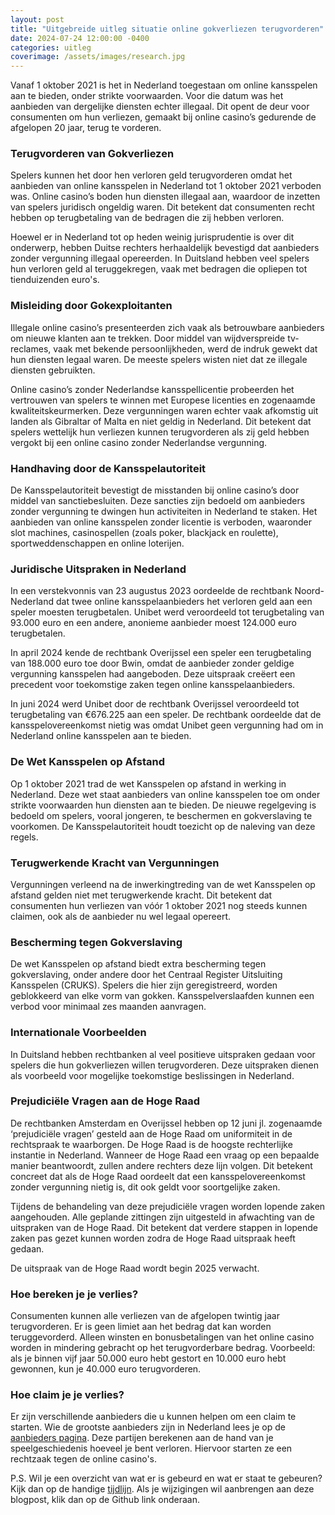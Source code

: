 ```yaml
---
layout: post
title: "Uitgebreide uitleg situatie online gokverliezen terugvorderen"
date: 2024-07-24 12:00:00 -0400
categories: uitleg
coverimage: /assets/images/research.jpg
---
```


Vanaf 1 oktober 2021 is het in Nederland toegestaan om online kansspelen aan te bieden, onder strikte voorwaarden. Voor die datum was het aanbieden van dergelijke diensten echter illegaal. Dit opent de deur voor consumenten om hun verliezen, gemaakt bij online casino’s gedurende de afgelopen 20 jaar, terug te vorderen.

### Terugvorderen van Gokverliezen

Spelers kunnen het door hen verloren geld terugvorderen omdat het aanbieden van online kansspelen in Nederland tot 1 oktober 2021 verboden was. Online casino’s boden hun diensten illegaal aan, waardoor de inzetten van spelers juridisch ongeldig waren. Dit betekent dat consumenten recht hebben op terugbetaling van de bedragen die zij hebben verloren.

Hoewel er in Nederland tot op heden weinig jurisprudentie is over dit onderwerp, hebben Duitse rechters herhaaldelijk bevestigd dat aanbieders zonder vergunning illegaal opereerden. In Duitsland hebben veel spelers hun verloren geld al teruggekregen, vaak met bedragen die opliepen tot tienduizenden euro's.

### Misleiding door Gokexploitanten

Illegale online casino’s presenteerden zich vaak als betrouwbare aanbieders om nieuwe klanten aan te trekken. Door middel van wijdverspreide tv-reclames, vaak met bekende persoonlijkheden, werd de indruk gewekt dat hun diensten legaal waren. De meeste spelers wisten niet dat ze illegale diensten gebruikten.

Online casino’s zonder Nederlandse kansspellicentie probeerden het vertrouwen van spelers te winnen met Europese licenties en zogenaamde kwaliteitskeurmerken. Deze vergunningen waren echter vaak afkomstig uit landen als Gibraltar of Malta en niet geldig in Nederland. Dit betekent dat spelers wettelijk hun verliezen kunnen terugvorderen als zij geld hebben vergokt bij een online casino zonder Nederlandse vergunning.

### Handhaving door de Kansspelautoriteit

De Kansspelautoriteit bevestigt de misstanden bij online casino’s door middel van sanctiebesluiten. Deze sancties zijn bedoeld om aanbieders zonder vergunning te dwingen hun activiteiten in Nederland te staken. Het aanbieden van online kansspelen zonder licentie is verboden, waaronder slot machines, casinospellen (zoals poker, blackjack en roulette), sportweddenschappen en online loterijen.

### Juridische Uitspraken in Nederland

In een verstekvonnis van 23 augustus 2023 oordeelde de rechtbank Noord-Nederland dat twee online kansspelaanbieders het verloren geld aan een speler moesten terugbetalen. Unibet werd veroordeeld tot terugbetaling van 93.000 euro en een andere, anonieme aanbieder moest 124.000 euro terugbetalen.

In april 2024 kende de rechtbank Overijssel een speler een terugbetaling van 188.000 euro toe door Bwin, omdat de aanbieder zonder geldige vergunning kansspelen had aangeboden. Deze uitspraak creëert een precedent voor toekomstige zaken tegen online kansspelaanbieders.

In juni 2024 werd Unibet door de rechtbank Overijssel veroordeeld tot terugbetaling van €676.225 aan een speler. De rechtbank oordeelde dat de kansspelovereenkomst nietig was omdat Unibet geen vergunning had om in Nederland online kansspelen aan te bieden.

### De Wet Kansspelen op Afstand

Op 1 oktober 2021 trad de wet Kansspelen op afstand in werking in Nederland. Deze wet staat aanbieders van online kansspelen toe om onder strikte voorwaarden hun diensten aan te bieden. De nieuwe regelgeving is bedoeld om spelers, vooral jongeren, te beschermen en gokverslaving te voorkomen. De Kansspelautoriteit houdt toezicht op de naleving van deze regels.

### Terugwerkende Kracht van Vergunningen

Vergunningen verleend na de inwerkingtreding van de wet Kansspelen op afstand gelden niet met terugwerkende kracht. Dit betekent dat consumenten hun verliezen van vóór 1 oktober 2021 nog steeds kunnen claimen, ook als de aanbieder nu wel legaal opereert.

### Bescherming tegen Gokverslaving

De wet Kansspelen op afstand biedt extra bescherming tegen gokverslaving, onder andere door het Centraal Register Uitsluiting Kansspelen (CRUKS). Spelers die hier zijn geregistreerd, worden geblokkeerd van elke vorm van gokken. Kansspelverslaafden kunnen een verbod voor minimaal zes maanden aanvragen.

### Internationale Voorbeelden

In Duitsland hebben rechtbanken al veel positieve uitspraken gedaan voor spelers die hun gokverliezen willen terugvorderen. Deze uitspraken dienen als voorbeeld voor mogelijke toekomstige beslissingen in Nederland.

### Prejudiciële Vragen aan de Hoge Raad

De rechtbanken Amsterdam en Overijssel hebben op 12 juni jl. zogenaamde ‘prejudiciële vragen’ gesteld aan de Hoge Raad om uniformiteit in de rechtspraak te waarborgen. De Hoge Raad is de hoogste rechterlijke instantie in Nederland. Wanneer de Hoge Raad een vraag op een bepaalde manier beantwoordt, zullen andere rechters deze lijn volgen. Dit betekent concreet dat als de Hoge Raad oordeelt dat een kansspelovereenkomst zonder vergunning nietig is, dit ook geldt voor soortgelijke zaken.

Tijdens de behandeling van deze prejudiciële vragen worden lopende zaken aangehouden. Alle geplande zittingen zijn uitgesteld in afwachting van de uitspraken van de Hoge Raad. Dit betekent dat verdere stappen in lopende zaken pas gezet kunnen worden zodra de Hoge Raad uitspraak heeft gedaan.

De uitspraak van de Hoge Raad wordt begin 2025 verwacht.

### Hoe bereken je je verlies?

Consumenten kunnen alle verliezen van de afgelopen twintig jaar terugvorderen. Er is geen limiet aan het bedrag dat kan worden teruggevorderd. Alleen winsten en bonusbetalingen van het online casino worden in mindering gebracht op het terugvorderbare bedrag. Voorbeeld: als je binnen vijf jaar 50.000 euro hebt gestort en 10.000 euro hebt gewonnen, kun je 40.000 euro terugvorderen.

### Hoe claim je je verlies?

Er zijn verschillende aanbieders die u kunnen helpen om een claim te starten. Wie de grootste aanbieders zijn in Nederland lees je op de [aanbieders pagina](/aanbieders). Deze partijen berekenen aan de hand van je speelgeschiedenis hoeveel je bent verloren. Hiervoor starten ze een rechtzaak tegen de online casino's. 

P.S. Wil je een overzicht van wat er is gebeurd en wat er staat te gebeuren? Kijk dan op de handige [tijdlijn](/tijdlijn). Als je wijzigingen wil aanbrengen aan deze blogpost, klik dan op de Github link onderaan.
